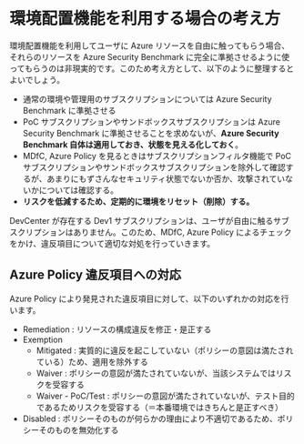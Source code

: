 # 環境配置機能を利用する場合の考え方

環境配置機能を利用してユーザに Azure リソースを自由に触ってもらう場合、それらのリソースを Azure Security Benchmark に完全に準拠させるように使ってもらうのは非現実的です。このため考え方として、以下のように整理するとよいでしょう。

- 通常の環境や管理用のサブスクリプションについては Azure Security Benchmark に準拠させる
- PoC サブスクリプションやサンドボックスサブスクリプションは Azure Security Benchmark に準拠させることを求めないが、**Azure Security Benchmark 自体は適用しておき、状態を見える化しておく**。
- MDfC, Azure Policy を見るときはサブスクリプションフィルタ機能で PoC サブスクリプションやサンドボックスサブスクリプションを除外して確認するが、あまりにもずさんなセキュリティ状態でないか否か、攻撃されていないかについては確認する。
- **リスクを低減するため、定期的に環境をリセット（削除）する。**

DevCenter が存在する Dev1 サブスクリプションは、ユーザが自由に触るサブスクリプションはありません。このため、MDfC, Azure Policy によるチェックをかけ、違反項目について適切な対処を行っていきます。

## Azure Policy 違反項目への対応

Azure Policy により発見された違反項目に対して、以下のいずれかの対応を行います。

- Remediation : リソースの構成違反を修正・是正する
- Exemption
  - Mitigated : 実質的に違反を起こしていない（ポリシーの意図は満たされている）ため、適用を除外する
  - Waiver : ポリシーの意図が満たされていないが、当該システムではリスクを受容する
  - Waiver - PoC/Test : ポリシーの意図が満たされていないが、テスト目的であるためリスクを受容する（＝本番環境ではきちんと是正すべき）
- Disabled : ポリシーそのものが何らかの理由により不適切であるため、ポリシーそのものを無効化する
